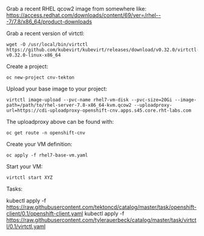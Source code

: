 Grab a recent RHEL qcow2 image from somewhere like: https://access.redhat.com/downloads/content/69/ver=/rhel---7/7.8/x86_64/product-downloads

Grab a recent version of virtctl: 

```
wget -O /usr/local/bin/virtctl https://github.com/kubevirt/kubevirt/releases/download/v0.32.0/virtctl-v0.32.0-linux-x86_64
```

Create a project:

```
oc new-project cnv-tekton
```

Upload your base image to your project:

```
virtctl image-upload --pvc-name rhel7-vm-disk --pvc-size=20Gi --image-path=/path/to/rhel-server-7.8-x86_64-kvm.qcow2 --uploadproxy-url=https://cdi-uploadproxy-openshift-cnv.apps.s45.core.rht-labs.com
```

The uploadproxy above can be found with:

```
oc get route -n openshift-cnv
```

Create your VM definition:

```
oc apply -f rhel7-base-vm.yaml
```

Start your VM:

```
virtctl start XYZ
```

Tasks:


kubectl apply -f https://raw.githubusercontent.com/tektoncd/catalog/master/task/openshift-client/0.1/openshift-client.yaml
kubectl apply -f https://raw.githubusercontent.com/tylerauerbeck/catalog/master/task/virtctl/0.1/virtctl.yaml
